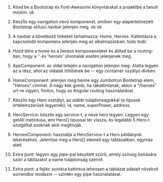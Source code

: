 1. Kösd be a Bootstrap és Font-Awesome könyvtárakat a projektbe a tanult módon.
   ok
2. KészÍts egy navigation nevű komponenst, amiben egy alapértelmezett Bootstrap stílusú navbar jelenjen meg.
   ok ok
3. A navbar a következő linkeket tartalmazza: Home, Heroes. Kattintásra a kapcsolódó komponens jelenjen meg az alkalmazásban.
   todo todo
4. Hozd létre a home és a hereos komponenseket és állítsd be a routing-ban, hogy a '' és 'heroes' útvonalak esetén jelenjenek meg.

5. AppComponent: az oldal tetején a navigation jelenjen meg. Alatta legyen az a rész, ahol az oldalak töltődnek be -- egy container oszályú divben.

6. HomeComponent: jelenjen meg benne egy Jumbotron Bootstrap elem, "Heroes" címmel. A nagy kék gomb, ha rákattintanak, akkor a "/heroes" url-re vigyen, fontos, hogy az Angular routing használatával.

7. Készíts egy Hero osztályt, az alábbi tulajdonságokkal (a típusok értelemszerűek legyenek): id, name, superPower, address.

8. HeroService: készíts egy service-t, a neve hero legyen. Legyen egy getAll metódusa, ami Hero[] típussal tér vissza, és legalább 5 Hero-t szolgáltat azoknak akik meghívják.

9. HeroesComponent: használja a HeroService-t a Hero példányok lekéréséhez. Jelenítse meg a Hero[] elemeit egy táblázatban, egymás alatt.

10. Extra pont: legyen egy pipe-pal készített szűrő, amely szöveg beírására szűri a táblázatot a name tulajdonság szerint.

11. Extra pont: a fejléc sorokra kattintva lehessen a táblázat adatait növekvő sorrendbe rendezni -- szintén egy pipe használatával.
